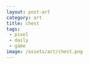 ```yaml
---
layout: post-art
category: art
title: chest
tags:
 - pixel
 - daily
 - game
image: /assets/art/chest.png
---
```

